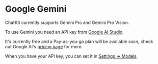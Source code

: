 # Google Gemini

ChatKit currently supports Gemini Pro and Gemini Pro Vision.

To use Gemini you need an API key from [Google AI Studio](https://makersuite.google.com/u/2/app/apikey).

It's currently free and a Pay-as-you-go plan will be available soon, check out Google AI's [pricing page](https://ai.google.dev/pricing) for more.

When you have your API key, you can set it in [Settings -> Models](https://chatkit.app/#settings/models).
